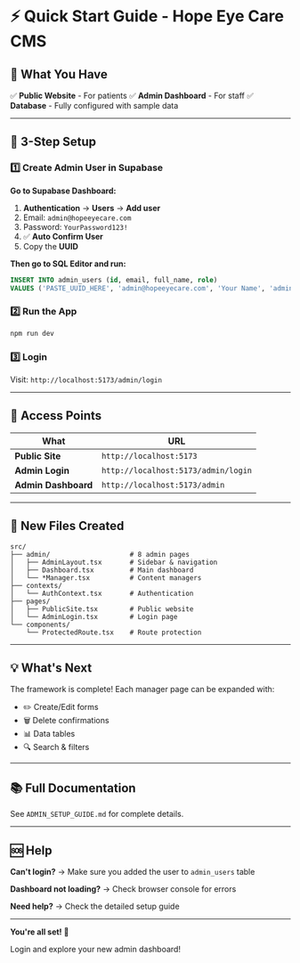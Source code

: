 # ⚡ Quick Start Guide - Hope Eye Care CMS

## 🎯 What You Have

✅ **Public Website** - For patients
✅ **Admin Dashboard** - For staff
✅ **Database** - Fully configured with sample data

---

## 🚀 3-Step Setup

### 1️⃣ Create Admin User in Supabase

**Go to Supabase Dashboard:**
1. **Authentication** → **Users** → **Add user**
2. Email: `admin@hopeeyecare.com`
3. Password: `YourPassword123!`
4. ✅ **Auto Confirm User**
5. Copy the **UUID**

**Then go to SQL Editor and run:**
```sql
INSERT INTO admin_users (id, email, full_name, role)
VALUES ('PASTE_UUID_HERE', 'admin@hopeeyecare.com', 'Your Name', 'admin');
```

### 2️⃣ Run the App
```bash
npm run dev
```

### 3️⃣ Login
Visit: `http://localhost:5173/admin/login`

---

## 🔑 Access Points

| What | URL |
|------|-----|
| **Public Site** | `http://localhost:5173` |
| **Admin Login** | `http://localhost:5173/admin/login` |
| **Admin Dashboard** | `http://localhost:5173/admin` |

---

## 📁 New Files Created

```
src/
├── admin/                    # 8 admin pages
│   ├── AdminLayout.tsx       # Sidebar & navigation
│   ├── Dashboard.tsx         # Main dashboard
│   └── *Manager.tsx          # Content managers
├── contexts/
│   └── AuthContext.tsx       # Authentication
├── pages/
│   ├── PublicSite.tsx        # Public website
│   └── AdminLogin.tsx        # Login page
└── components/
    └── ProtectedRoute.tsx    # Route protection
```

---

## 💡 What's Next

The framework is complete! Each manager page can be expanded with:
- ✏️ Create/Edit forms
- 🗑️ Delete confirmations
- 📊 Data tables
- 🔍 Search & filters

---

## 📚 Full Documentation

See `ADMIN_SETUP_GUIDE.md` for complete details.

---

## 🆘 Help

**Can't login?**
→ Make sure you added the user to `admin_users` table

**Dashboard not loading?**
→ Check browser console for errors

**Need help?**
→ Check the detailed setup guide

---

**You're all set! 🎉**

Login and explore your new admin dashboard!
